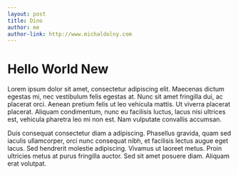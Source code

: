 ```yaml
---
layout: post
title: Dino
author: me
author-link: http://www.michaldolny.com
---
```


# Hello World New

Lorem ipsum dolor sit amet, consectetur adipiscing elit. Maecenas dictum egestas mi, nec vestibulum felis egestas at. Nunc sit amet fringilla dui, ac placerat orci. Aenean pretium felis ut leo vehicula mattis. Ut viverra placerat placerat. Aliquam condimentum, nunc eu facilisis luctus, lacus nisi ultrices est, vehicula pharetra leo mi non est. Nam vulputate convallis accumsan.

<!-- more -->

Duis consequat consectetur diam a adipiscing. Phasellus gravida, quam sed iaculis ullamcorper, orci nunc consequat nibh, et facilisis lectus augue eget lacus. Sed hendrerit molestie adipiscing. Vivamus ut laoreet metus. Proin ultricies metus at purus fringilla auctor. Sed sit amet posuere diam. Aliquam erat volutpat.
